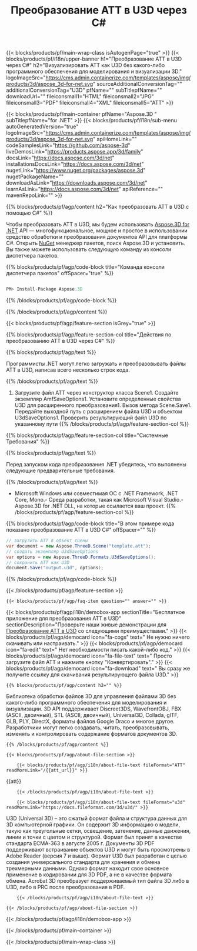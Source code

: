 ﻿---
title: Преобразование ATT в U3D через C# 
url: /ru/net/conversion/att-to-u3d/ 
description: Пример кода для преобразования ATT в U3D C#. Используйте пример кода API для пакетного преобразования ATT файлов в U3D в VB.NET, Asp.NET или любом приложении на основе .NET.
---
{{< blocks/products/pf/main-wrap-class isAutogenPage="true" >}}
{{< blocks/products/pf/i18n/upper-banner h1="Преобразование ATT в U3D через C#" h2="Визуализировать ATT как U3D без какого-либо программного обеспечения для моделирования и визуализации 3D." logoImageSrc="https://cms.admin.containerize.com/templates/aspose/img/products/3d/aspose_3d-for-net.svg" sourceAdditionalConversionTag="" additionalConversionTag="U3D" pfName="" subTitlepfName="" downloadUrl="" fileiconsmall1="HTML" fileiconsmall2="JPG" fileiconsmall3="PDF" fileiconsmall4="XML" fileiconsmall5="ATT" >}}

{{< blocks/products/pf/main-container pfName="Aspose.3D " subTitlepfName="for .NET" >}}
{{< blocks/products/pf/i18n/sub-menu autoGeneratedVersion="true" logoImageSrc="https://cms.admin.containerize.com/templates/aspose/img/products/3d/aspose_3d-for-net.svg" apiHomeLink="" codeSamplesLink="https://github.com/aspose-3d" liveDemosLink="https://products.aspose.app/3d/family" docsLink="https://docs.aspose.com/3d/net" installationsDocsLink="https://docs.aspose.com/3d/net" nugetLink="https://www.nuget.org/packages/aspose.3d" nugetPackageName="" downloadAsLink="https://downloads.aspose.com/3d/net" learnAsLink="https://docs.aspose.com/3d/net" apiReference="" mavenRepoLink="" >}}

{{% blocks/products/pf/agp/content h2="Как преобразовать ATT в U3D с помощью C#" %}}

 Чтобы преобразовать ATT в U3D, мы будем использовать
 [Aspose.3D for .NET](https://products.aspose.com/3d/net) 
 API — многофункциональное, мощное и простое в использовании средство обработки и преобразования документов API для платформы C#. Открыть
 [NuGet](https://www.nuget.org/packages/aspose.3d) 
 менеджер пакетов, поиск
 Aspose.3D 
 и установить. Вы также можете использовать следующую команду из консоли диспетчера пакетов.

{{% blocks/products/pf/agp/code-block title="Команда консоли диспетчера пакетов" offSpacer="true" %}}

```cs

PM> Install-Package Aspose.3D


```

{{% /blocks/products/pf/agp/code-block %}}

{{% /blocks/products/pf/agp/content %}}

{{< blocks/products/pf/agp/feature-section isGrey="true" >}}

{{% blocks/products/pf/agp/feature-section-col title="Действия по преобразованию ATT в U3D через C#" %}}

{{% blocks/products/pf/agp/text %}}

 Программисты .NET могут легко загружать и преобразовывать файлы ATT в U3D, написав всего несколько строк кода.

{{% /blocks/products/pf/agp/text %}}

1. Загрузите файл ATT через конструктор класса Scene1. Создайте экземпляр AmfSaveOptions1. Установите определенные свойства U3D для расширенного преобразования1. Вызов метода Scene.Save1. Передайте выходной путь с расширением файла U3D и объектом U3dSaveOptions1. Проверить результирующий файл U3D по указанному пути
{{% /blocks/products/pf/agp/feature-section-col %}}

{{% blocks/products/pf/agp/feature-section-col title="Системные Требования" %}}

{{% blocks/products/pf/agp/text %}}

 Перед запуском кода преобразования .NET убедитесь, что выполнены следующие предварительные требования.

{{% /blocks/products/pf/agp/text %}}

- Microsoft Windows или совместимая ОС с .NET Framework, .NET Core, Mono.- Среда разработки, такая как Microsoft Visual Studio.- Aspose.3D for .NET DLL, на которые ссылается ваш проект.
{{% /blocks/products/pf/agp/feature-section-col %}}

{{% blocks/products/pf/agp/code-block title="В этом примере кода показано преобразование ATT в U3D C#" offSpacer="" %}}

```cs
// загрузить ATT в объект сцены 
var document = new Aspose.ThreeD.Scene("template.att");
// создать экземпляр U3dSaveOptions 
var options = new Aspose.ThreeD.Formats.U3dSaveOptions();
// сохранить ATT как U3D 
document.Save("output.u3d", options); 


```

{{% /blocks/products/pf/agp/code-block %}}

{{< /blocks/products/pf/agp/feature-section >}}

    {{< blocks/products/pf/agp/faq-item question="" answer="" >}}
 

<!-- aboutfile Starts -->

{{< blocks/products/pf/agp/i18n/demobox-app sectionTitle="Бесплатное приложение для преобразования ATT в U3D" sectionDescription="Проверьте наши живые демонстрации для [Преобразование ATT в U3D](https://products.aspose.app/3d/conversion/att-to-u3d) со следующими преимуществами." >}}
        {{< blocks/products/pf/agp/democard icon="fa-cogs" text=" Не нужно ничего скачивать или настраивать." >}}
        {{< blocks/products/pf/agp/democard icon="fa-edit" text=" Нет необходимости писать какой-либо код." >}}
        {{< blocks/products/pf/agp/democard icon="fa-file-text" text=" Просто загрузите файл ATT и нажмите кнопку \"Конвертировать\"." >}}
        {{< blocks/products/pf/agp/democard icon="fa-download" text=" Вы сразу же получите ссылку для скачивания результирующего файла U3D." >}}

    {{% blocks/products/pf/agp/content h2="" %}}

 Библиотека обработки файлов 3D для управления файлами 3D без какого-либо программного обеспечения для моделирования и визуализации. 3D API поддерживает Discreet3DS, WavefrontOBJ, FBX (ASCII, двоичный), STL (ASCII, двоичный), Universal3D, Collada, glTF, GLB, PLY, DirectX, форматы файлов Google Draco и многое другое. Разработчики могут легко создавать, читать, преобразовывать, изменять и контролировать содержание форматов документов 3D.



    {{% /blocks/products/pf/agp/content %}}

    {{< blocks/products/pf/agp/about-file-section >}}

        {{< blocks/products/pf/agp/i18n/about-file-text fileFormat="ATT" readMoreLink="/{{att_url}}" >}}
{{att}}

        {{< /blocks/products/pf/agp/i18n/about-file-text >}}

        {{< blocks/products/pf/agp/i18n/about-file-text fileFormat="u3d" readMoreLink="https://docs.fileformat.com/3d/u3d/" >}}
U3D (Universal 3D) – это сжатый формат файла и структура данных для 3D компьютерной графики. Он содержит 3D информацию о модели, такую как треугольные сетки, освещение, затенение, данные движения, линии и точки с цветом и структурой. Формат был принят в качестве стандарта ECMA-363 в августе 2005 г. Документы 3D PDF поддерживают встраивание объектов U3D и могут быть просмотрены в Adobe Reader (версия 7 и выше). Формат U3D был разработан с целью создания универсального стандарта для хранения и обмена трехмерными данными. Однако формат находит свое основное применение в кодировании для 3D PDF, а не в качестве формата обмена. Acrobat 3D преобразует поддерживаемый тип файла 3D либо в U3D, либо в PRC после преобразования в PDF.

        {{< /blocks/products/pf/agp/i18n/about-file-text >}}

    {{< /blocks/products/pf/agp/about-file-section >}}

{{< /blocks/products/pf/agp/i18n/demobox-app >}}

<!-- aboutfile Ends -->



{{< /blocks/products/pf/main-container >}}
    
{{< /blocks/products/pf/main-wrap-class >}}